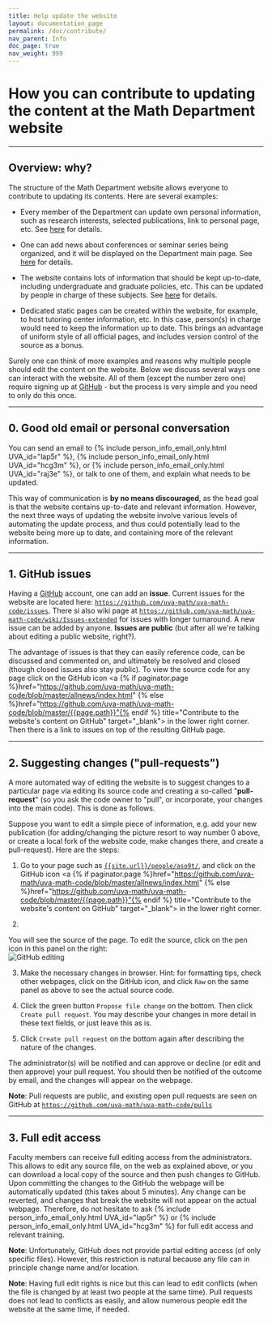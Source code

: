 ```yaml
---
title: Help update the website
layout: documentation_page
permalink: /doc/contribute/
nav_parent: Info
doc_page: true
nav_weight: 999
---
```


# How you can contribute to updating the content at the Math Department website

---

## Overview: why?

The structure of the Math Department website
allows everyone to contribute to updating its contents.
Here are several examples:

- Every member of the Department can update own personal information, such as
research interests, selected publications, link to personal page, etc. See [here]({{site.url}}/doc/people/) for details.

- One can add news about conferences or seminar series being organized, and it will be displayed on the Department main page.
See [here]({{site.url}}/doc/news/) for details.

- The website contains lots of information that should be kept up-to-date, including
undergraduate and graduate policies, etc. This can be updated by people in charge of these subjects.
See [here]({{site.url}}/doc/ugg/) for details.

- Dedicated static pages can be created within the website, for example,
to host tutoring center information, etc. In this case, person(s) in charge would need to keep the information
up to date. This brings an advantage of uniform style of all official pages, and includes version control of the source as a bonus.

Surely one can think of more examples and reasons why multiple people should edit the content on the website.
Below we discuss several ways one can interact with the website. All of them (except the number zero one)
require signing up at [GitHub](https://www.github.com)  - but the process is very simple and you need to only do this once.

---

## 0. Good old email or personal conversation

You can send an email to
{% include person_info_email_only.html UVA_id="lap5r" %}, {% include person_info_email_only.html UVA_id="hcg3m" %}, or {% include person_info_email_only.html UVA_id="raj3e" %}, or talk to one of them, and explain what needs to be updated.

This way of communication is **by no means discouraged**, as the head goal is that the website
contains up-to-date and relevant information.
However, the next three ways of updating the website involve various levels of automating the
update process, and thus could potentially lead to the website being more up to date, and
containing more of the relevant information.

---

## 1. GitHub issues

Having a [GitHub](https://www.github.com) account, one can add an **issue**. Current issues for the website are
located here: [`https://github.com/uva-math/uva-math-code/issues`](https://github.com/uva-math/uva-math-code/issues). There si also wiki page at [`https://github.com/uva-math/uva-math-code/wiki/Issues-extended`](https://github.com/uva-math/uva-math-code/wiki/Issues-extended) for issues with longer turnaround.
A new issue can be added by anyone. **Issues are public** (but after all we're talking about editing a public website, right?).

The advantage of issues is that they can easily reference code, can be discussed and commented on, and ultimately be resolved and closed
(though closed issues also stay public). To view the source code for any page click on the
GitHub icon <a {% if paginator.page %}href="https://github.com/uva-math/uva-math-code/blob/master/allnews/index.html"
{% else %}href="https://github.com/uva-math/uva-math-code/blob/master/{{page.path}}"{% endif %} title="Contribute to the website's content on GitHub" target="_blank"><span class="fa fa-github-square fa-2x"></span></a> in the lower right corner. Then there is a link to
issues on top of the resulting GitHub page.

---

## 2. Suggesting changes ("pull-requests")

A more automated way of editing the website is to suggest changes to a particular page via editing its source code
and creating a so-called "**pull-request**" (so you ask the code
owner to "pull", or incorporate, your changes into the main code). This is done as follows.

Suppose you want to edit a simple piece of
information, e.g. add your new publication (for adding/changing the picture resort to way number 0 above, or create a local fork of the website code,
make changes there, and create a pull-request). Here are the steps:

1. Go to your page such as [`{{site.url}}/people/aso9t/`]({{site.url}}/people/aso9t/),
and click on the
GitHub icon <a {% if paginator.page %}href="https://github.com/uva-math/uva-math-code/blob/master/allnews/index.html"
{% else %}href="https://github.com/uva-math/uva-math-code/blob/master/{{page.path}}"{% endif %} title="Contribute to the website's content on GitHub" target="_blank"><span class="fa fa-github-square fa-2x"></span></a> in the lower right corner.

2.
You will see the source of the page.
To edit the source, click on the pen icon in this panel on the right:<br>
<img src="{{site.url}}/img/github_editing.png" alt="GitHub editing" title="GitHub editing">

3. Make the necessary changes in browser. Hint: for formatting tips, check other webpages,
click on the GitHub icon, and click `Raw` on the same panel as above to see the actual source code.

4. Click the green button `Propose file change` on the bottom. Then click `Create pull request`. You may describe your changes in more detail in these text fields,
or just leave this as is.

5. Click `Create pull request` on the bottom again after describing the nature of the changes.

The administrator(s) will be notified and can approve or decline (or edit and then approve) your pull request.
You should then be notified of the outcome by email, and the changes will appear on the webpage.

**Note**: Pull requests are public, and existing open pull requests are seen on GitHub
at [`https://github.com/uva-math/uva-math-code/pulls`](https://github.com/uva-math/uva-math-code/pulls)


---

## 3. Full edit access

Faculty members can receive full editing access from the administrators.
This allows to edit any source file, on the web as explained above,
or you can download a local copy of the source and then push changes to GitHub.
Upon committing the changes to the GitHub the webpage will be automatically
updated (this takes about 5 minutes).
Any change can be reverted, and changes that break the website will not
appear on the actual webpage. Therefore, do not hesitate to ask
{% include person_info_email_only.html UVA_id="lap5r" %} or {% include person_info_email_only.html UVA_id="hcg3m" %}
for full edit access and relevant training.

**Note**: Unfortunately, GitHub does not provide partial editing access (of only specific files).
However, this restriction is natural because any file can in principle change name and/or location.

**Note**: Having full edit rights is nice but this can lead to edit conflicts (when the file is changed by
at least two people at the same time). Pull requests does not lead to conflicts as easily, and
allow numerous people edit the website at the same time, if needed.
